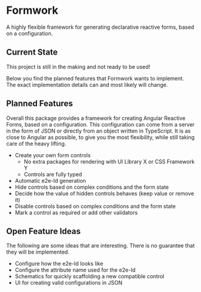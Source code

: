 # Formwork

A highly flexible framework for generating declarative reactive forms, based on a configuration.


## Current State

This project is still in the making and not ready to be used!

Below you find the planned features that Formwork wants to implement. The exact implementation details can and most likely will change.

## Planned Features

Overall this package provides a framework for creating Angular Reactive Forms, based on a configuration. This configuration can come from a server in the form of JSON or directly from an object written in TypeScript. It is as close to Angular as possible, to give you the most flexibility, while still taking care of the heavy lifting. 

- Create your own form controls
  - No extra packages for rendering with UI Library X or CSS Framework Y
  - Controls are fully typed
- Automatic e2e-Id generation
- Hide controls based on complex conditions and the form state
- Decide how the value of hidden controls behaves (keep value or remove it) 
- Disable controls based on complex conditions and the form state
- Mark a control as required or add other validators


## Open Feature Ideas

The following are some ideas that are interesting. There is no guarantee that they will be implemented.

- Configure how the e2e-Id looks like
- Configure the attribute name used for the e2e-Id
- Schematics for quickly scaffolding a new compatible control
- UI for creating valid configurations in JSON
